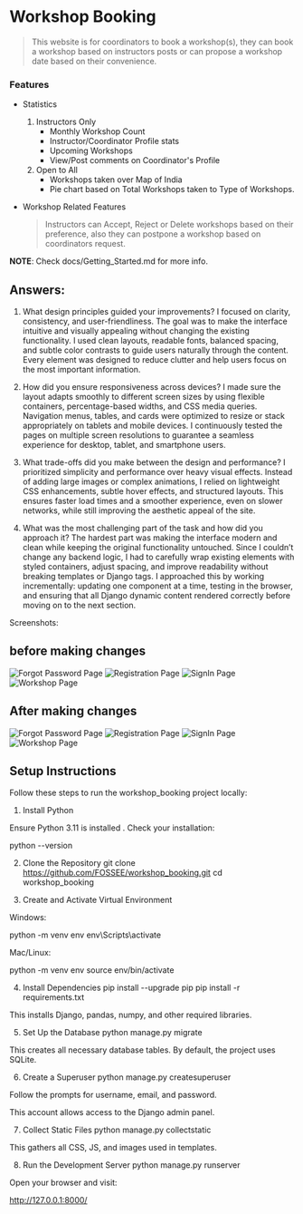 # **Workshop Booking**

> This website is for coordinators to book a workshop(s), they can book a workshop based on instructors posts or can propose a workshop date based on their convenience.


### Features
* Statistics
    1. Instructors Only
        * Monthly Workshop Count
        * Instructor/Coordinator Profile stats
        * Upcoming Workshops
        * View/Post comments on Coordinator's Profile
    2. Open to All
        * Workshops taken over Map of India
        * Pie chart based on Total Workshops taken to Type of Workshops.

* Workshop Related Features
    > Instructors can Accept, Reject or Delete workshops based on their preference, also they can postpone a workshop based on coordinators request.

__NOTE__: Check docs/Getting_Started.md for more info.




## Answers:
1. What design principles guided your improvements?
I focused on clarity, consistency, and user-friendliness. The goal was to make the interface intuitive and visually appealing without changing the existing functionality. I used clean layouts, readable fonts, balanced spacing, and subtle color contrasts to guide users naturally through the content. Every element was designed to reduce clutter and help users focus on the most important information.


2. How did you ensure responsiveness across devices?
I made sure the layout adapts smoothly to different screen sizes by using flexible containers, percentage-based widths, and CSS media queries. Navigation menus, tables, and cards were optimized to resize or stack appropriately on tablets and mobile devices. I continuously tested the pages on multiple screen resolutions to guarantee a seamless experience for desktop, tablet, and smartphone users.



3. What trade-offs did you make between the design and performance?
I prioritized simplicity and performance over heavy visual effects. Instead of adding large images or complex animations, I relied on lightweight CSS enhancements, subtle hover effects, and structured layouts. This ensures faster load times and a smoother experience, even on slower networks, while still improving the aesthetic appeal of the site.



4. What was the most challenging part of the task and how did you approach it?
The hardest part was making the interface modern and clean while keeping the original functionality untouched. Since I couldn’t change any backend logic, I had to carefully wrap existing elements with styled containers, adjust spacing, and improve readability without breaking templates or Django tags. I approached this by working incrementally: updating one component at a time, testing in the browser, and ensuring that all Django dynamic content rendered correctly before moving on to the next section.



Screenshots:
## before making changes

![Forgot Password Page](forgotpwd.png)
![Registration Page](registration.png)
![SignIn Page](signin.png)
![Workshop Page](workshop.png)


## After making changes 

![Forgot Password Page](newforgotpwd.png)
![Registration Page](newreg.png)
![SignIn Page](newsignin.png)
![Workshop Page](newworkshop.png)

## Setup Instructions

Follow these steps to run the workshop_booking project locally:

1. Install Python

Ensure Python 3.11 is installed .
Check your installation:

python --version

2. Clone the Repository
git clone https://github.com/FOSSEE/workshop_booking.git
cd workshop_booking

3. Create and Activate Virtual Environment

Windows:

python -m venv env
env\Scripts\activate


Mac/Linux:

python -m venv env
source env/bin/activate

4. Install Dependencies
pip install --upgrade pip
pip install -r requirements.txt


This installs Django, pandas, numpy, and other required libraries.

5. Set Up the Database
python manage.py migrate


This creates all necessary database tables. By default, the project uses SQLite.

6. Create a Superuser
python manage.py createsuperuser


Follow the prompts for username, email, and password.

This account allows access to the Django admin panel.

7. Collect Static Files
python manage.py collectstatic


This gathers all CSS, JS, and images used in templates.

8. Run the Development Server
python manage.py runserver


Open your browser and visit:

http://127.0.0.1:8000/